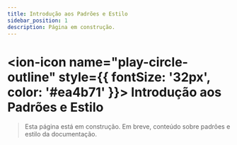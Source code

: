 ```yaml
---
title: Introdução aos Padrões e Estilo
sidebar_position: 1
description: Página em construção.
---
```


# <ion-icon name="play-circle-outline" style={{ fontSize: '32px', color: '#ea4b71' }}></ion-icon> Introdução aos Padrões e Estilo

> Esta página está em construção. Em breve, conteúdo sobre padrões e estilo da documentação. 